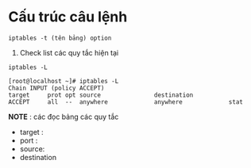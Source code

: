 # Cấu trúc câu lệnh 
```
iptables -t (tên bảng) option
```

1. Check list các quy tắc hiện tại 
```
iptables -L
```
```
[root@localhost ~]# iptables -L
Chain INPUT (policy ACCEPT)
target     prot opt source               destination         
ACCEPT     all  --  anywhere             anywhere             stat
```
**NOTE** : các đọc bảng các quy tắc
- target :
- port : 
- source: 
- destination